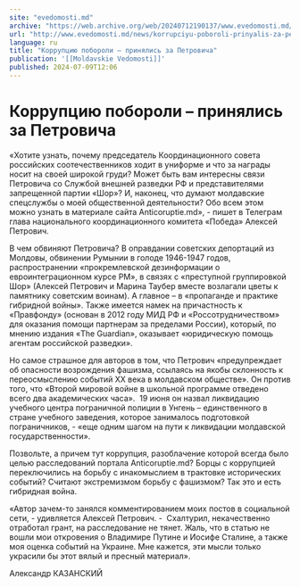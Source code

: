 ```yaml
---
site: "evedomosti.md"
archive: "https://web.archive.org/web/20240712190137/www.evedomosti.md/news/korrupciyu-poboroli-prinyalis-za-petrovicha"
url: "http://www.evedomosti.md/news/korrupciyu-poboroli-prinyalis-za-petrovicha"
language: ru
title: "Коррупцию побороли – принялись за Петровича"
publication: '[[Moldavskie Vedomosti]]'
published: 2024-07-09T12:06
---
```


# Коррупцию побороли – принялись за Петровича

«Хотите узнать, почему председатель Координационного совета российских соотечественников ходит в униформе и что за награды носит на своей широкой груди? Может быть вам интересны связи Петровича со Службой внешней разведки РФ и представителями запрещенной партии «Шор»? И, наконец, что думают молдавские спецслужбы о моей общественной деятельности? Обо всем этом можно узнать в материале сайта Anticoruptie.md», - пишет в Телеграм глава национального координационного комитета «Победа» Алексей Петрович.

В чем обвиняют Петровича? В оправдании советских депортаций из Молдовы, обвинении Румынии в голоде 1946-1947 годов, распространении «прокремлевской дезинформации о евроинтеграционном курсе РМ», в связях с «преступной группировкой Шор» (Алексей Петрович и Марина Таубер вместе возлагали цветы к памятнику советским воинам). А главное – в «пропаганде и практике гибридной войны». Также имеется намек на причастность к «Правфонду» (основан в 2012 году МИД РФ и «Россотрудничеством» для оказания помощи партнерам за пределами России), который, по мнению издания «The Guardian», оказывает «юридическую помощь агентам российской разведки».

Но самое страшное для авторов в том, что Петрович «предупреждает об опасности возрождения фашизма, ссылаясь на якобы склонность к переосмыслению событий ХХ века в молдавском обществе». Он против того, что «Второй мировой войне в школьной программе отведено всего два академических часа».  19 июня он назвал ликвидацию учебного центра пограничной полиции в Унгень – единственного в стране учебного заведения, которое занималось подготовкой пограничников, - «еще одним шагом на пути к ликвидации молдавской государственности».

Позвольте, а причем тут коррупция, разоблачение которой всегда было целью расследований портала Anticoruptie.md? Борцы с коррупцией переключились на борьбу с инакомыслием в трактовке исторических событий? Считают экстремизмом борьбу с фашизмом? Так это и есть гибридная война.

«Автор зачем-то занялся комментированием моих постов в социальной сети, - удивляется Алексей Петрович. -  Схалтурил, некачественно отработал грант, на расследование не тянет. Жаль, что в статью не вошли мои откровения о Владимире Путине и Иосифе Сталине, а также моя оценка событий на Украине. Мне кажется, эти мысли только украсили бы этот вялый и пресный материал».

Александр КАЗАНСКИЙ